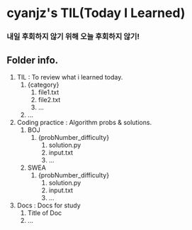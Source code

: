 # cyanjz's TIL(Today I Learned)
### 내일 후회하지 않기 위해 오늘 후회하지 않기!
## Folder info.
1. TIL : To review what i learned today.
   1. {category}
      1. file1.txt
      2. file2.txt
      3. ...
   2. ...
2. Coding practice : Algorithm probs & solutions.
   1. BOJ
      1. {probNumber_difficulty}
         1. solution.py
         2. input.txt
         3. ...
   2. SWEA
      1. {probNumber_difficulty}
         1. solution.py
         2. input.txt
         3. ...
3. Docs : Docs for study
   1. Title of Doc
   2. ...